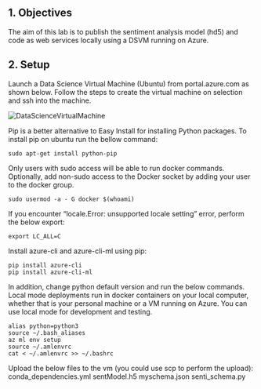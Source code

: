 ## 1. Objectives

The aim of this lab is to publish the sentiment analysis model (hd5) and code as web services locally using a DSVM running on Azure.

## 2. Setup

Launch a Data Science Virtual Machine (Ubuntu) from portal.azure.com as shown below. Follow the steps to create the virtual machine on selection and ssh into the machine.

![DataScienceVirtualMachine]()

Pip is a better alternative to Easy Install for installing Python packages. To install pip on ubuntu run the bellow command:
```
sudo apt-get install python-pip
```
Only users with sudo access will be able to run docker commands. Optionally, add non-sudo access to the Docker socket by adding your user to the docker group.

```
sudo usermod -a - G docker $(whoami)
```

If you encounter “locale.Error: unsupported locale setting” error, perform the below export:

```
export LC_ALL=C
```

Install azure-cli and azure-cli-ml using pip:

```
pip install azure-cli
pip install azure-cli-ml
```

In addition, change python default version and run the below commands. Local mode deployments run in docker containers on your local computer, whether that is your personal machine or a VM running on Azure. You can use local mode for development and testing. 

```
alias python=python3
source ~/.bash_aliases
az ml env setup
source ~/.amlenvrc
cat < ~/.amlenvrc >> ~/.bashrc
```
Upload the below files to the vm (you could use scp to perform the upload):
conda_dependencies.yml
sentModel.h5
myschema.json
senti_schema.py
